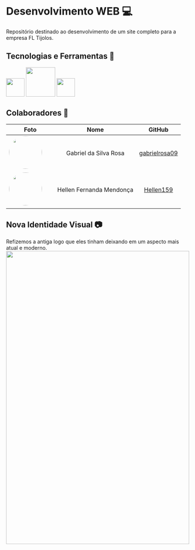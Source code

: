 # Desenvolvimento WEB 💻

Repositório destinado ao desenvolvimento de um site completo para a empresa FL Tijolos.

## Tecnologias e Ferramentas 🔨

<img src="https://cdn.jsdelivr.net/gh/devicons/devicon/icons/react/react-original.svg" width="50" height="50"/> <img src="https://cdn.jsdelivr.net/gh/devicons/devicon/icons/nodejs/nodejs-original-wordmark.svg" width="80" height="80" />
<img src="https://cdn.jsdelivr.net/gh/devicons/devicon/icons/vscode/vscode-original.svg" width="50" height="50" />

## Colaboradores 🤝

|                                                                                        **Foto**                                                                                         |         **Nome**         |                    **GitHub**                     |
| :-------------------------------------------------------------------------------------------------------------------------------------------------------------------------------------: | :----------------------: | :-----------------------------------------------: |
| <a href="https://github.com/gabrielrosa09"><img src="https://avatars.githubusercontent.com/u/65716283?v=4" height="auto" width="90" style="border-radius:50%"></a> &nbsp; &nbsp; &nbsp; |  Gabriel da Silva Rosa   | [gabrielrosa09](https://github.com/gabrielrosa09) |
|   <a href="https://github.com/Hellen159"><img src="https://avatars.githubusercontent.com/u/84354824?v=4" height="auto" width="90" style="border-radius:50%"></a> &nbsp; &nbsp; &nbsp;   | Hellen Fernanda Mendonça |     [Hellen159](https://github.com/Hellen159)     |

## Nova Identidade Visual 📷
Refizemos a antiga logo que eles tinham deixando em um aspecto mais atual e moderno.
<img src="/public/img/FLTijolos.jpg" width="500" height="800"/>